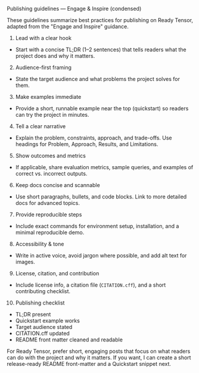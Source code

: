 Publishing guidelines — Engage & Inspire (condensed)

These guidelines summarize best practices for publishing on Ready Tensor, adapted from the "Engage and Inspire" guidance.

1. Lead with a clear hook
- Start with a concise TL;DR (1–2 sentences) that tells readers what the project does and why it matters.

2. Audience-first framing
- State the target audience and what problems the project solves for them.

3. Make examples immediate
- Provide a short, runnable example near the top (quickstart) so readers can try the project in minutes.

4. Tell a clear narrative
- Explain the problem, constraints, approach, and trade-offs. Use headings for Problem, Approach, Results, and Limitations.

5. Show outcomes and metrics
- If applicable, share evaluation metrics, sample queries, and examples of correct vs. incorrect outputs.

6. Keep docs concise and scannable
- Use short paragraphs, bullets, and code blocks. Link to more detailed docs for advanced topics.

7. Provide reproducible steps
- Include exact commands for environment setup, installation, and a minimal reproducible demo.

8. Accessibility & tone
- Write in active voice, avoid jargon where possible, and add alt text for images.

9. License, citation, and contribution
- Include license info, a citation file (`CITATION.cff`), and a short contributing checklist.

10. Publishing checklist
- TL;DR present
- Quickstart example works
- Target audience stated
- CITATION.cff updated
- README front matter cleaned and readable

For Ready Tensor, prefer short, engaging posts that focus on what readers can do with the project and why it matters. If you want, I can create a short release-ready README front-matter and a Quickstart snippet next.
